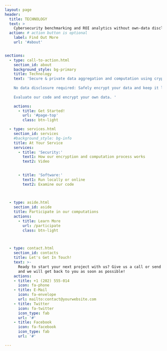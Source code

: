 ```yaml
---
layout: page
header:
  title: TECHNOLOGY
  text: >
    Cybersecurity benchmarking and ROI analytics without own-data disclosure
  action: # action button is optional
    label: Find Out More
    url: '#about'


sections:
  - type: call-to-action.html
    section_id: about
    background_style: bg-primary
    title: Technology
    text: 'Secure & private data aggregation and computation using cryptographic tools built by MIT experts. 
	
	No data disclosure required: Safely encrypt your data and keep it locked throughout the whole process. We cannot see your data, and no one else can either. Our process has been designed from the ground up with security and privacy by cryptographers, risk specialists, and cybersecurity experts. 
	
	Evaluate our code and encrypt your own data. '

    actions:
      - title: Get Started!
        url: '#page-top'
        class: btn-light

  - type: services.html
    section_id: services
    #background_style: bg-info
    title: At Your Service
    services:
      - title: 'Security:'
        text1: How our encryption and computation process works
        text2: Video
   

      - title: 'Software:'
        text1: Run locally or online 
        text2: Examine our code
        

     
  - type: aside.html
    section_id: aside
    title: Participate in our computations
    actions:
      - title: Learn More
        url: /participate
        class: btn-light

  

  - type: contact.html
    section_id: contacts
    title: Let's Get In Touch!
    text: >-
      Ready to start your next project with us? Give us a call or send us an email
      and we will get back to you as soon as possible!
    actions:
    - title: +1 (202) 555-014
      icon: fa-phone
    - title: E-Mail
      icon: fa-envelope
      url: mailto:contact@yourwebsite.com
    - title: Twitter
      icon: fa-twitter
      icon_type: fab
      url: '#'
    - title: Facebook
      icon: fa-facebook
      icon_type: fab
      url: '#'

---
```

